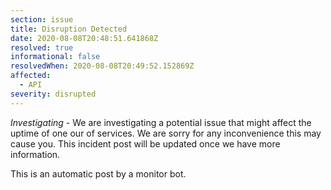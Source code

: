 ```yaml
---
section: issue
title: Disruption Detected
date: 2020-08-08T20:48:51.641868Z
resolved: true
informational: false
resolvedWhen: 2020-08-08T20:49:52.152869Z
affected:
  - API
severity: disrupted
---
```

*Investigating* - We are investigating a potential issue that might affect the uptime of one our of services. We are sorry for any inconvenience this may cause you. This incident post will be updated once we have more information.

This is an automatic post by a monitor bot.
        